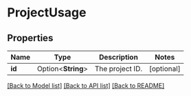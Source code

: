 # ProjectUsage

## Properties

Name | Type | Description | Notes
------------ | ------------- | ------------- | -------------
**id** | Option<**String**> | The project ID. | [optional]

[[Back to Model list]](../README.md#documentation-for-models) [[Back to API list]](../README.md#documentation-for-api-endpoints) [[Back to README]](../README.md)


